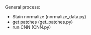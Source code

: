 General process:

- Stain normalize (normalize_data.py)
- get patches (get_patches.py)
- run CNN (CNN.py)
